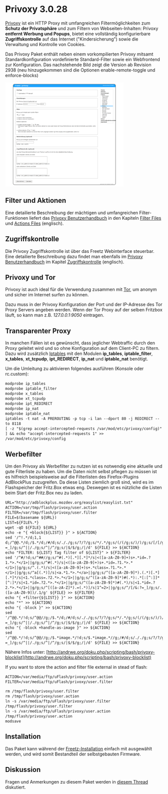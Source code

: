 # Privoxy 3.0.28

[Privoxy](http://www.privoxy.org) ist ein HTTP
Proxy mit umfangreichen Filtermöglichkeiten zum **Schutz der
Privatsphäre** und zum Filtern von Webseiten-Inhalten: Privoxy
**entfernt Werbung und Popups**, bietet eine vollständig konfigurierbare
**Zugriffskontrolle** auf das Internet ("Kindersicherung") sowie die
Verwaltung und Kontrolle von Cookies.

Das Privoxy Paket enthält neben einem vorkompilierten Privoxy mitsamt
Standardkonfiguration vordefinierte Standard-Filter sowie ein
Webfrontend zur Konfiguration. Das nachstehende Bild zeigt die Version
ab Revision 2938 (neu hinzugekommen sind die Optionen
enable-remote-toggle und enforce-blocks)

[![Privoxy Configuration since Rev. 2938](../../docs/screenshots/11_md.png)](../../docs/screenshots/11.png)

Filter und Aktionen
-------------------

Eine detailierte Beschreibung der mächtigen und umfangreichen
Filter-Funktionen liefert das [Privoxy
Benutzerhandbuch](http://www.privoxy.org/user-manual/) in den
Kapiteln [Filter
Files](http://www.privoxy.org/user-manual/filter-file.html)
und [Actions
Files](http://www.privoxy.org/user-manual/actions-file.html)
(englisch).

Zugriffskontrolle
-----------------

Die Privoxy Zugriffskontrolle ist über das Freetz Webinterface
steuerbar. Eine detailierte Beschreibung dazu findet man ebenfalls im
[Privoxy
Benutzerhandbuch](http://www.privoxy.org/user-manual/) im
Kapitel
[Zugriffskontrolle](http://www.privoxy.org/user-manual/config.html#ACCESS-CONTROL)
(englisch).

Privoxy und Tor
---------------

Privoxy ist auch ideal für die Verwendung zusammen mit
[Tor](../tor/README.md), um anonym und sicher im Internet surfen zu
können.

Dazu muss in der Privoxy Konfiguration der Port und der IP-Adresse des
Tor Proxy Servers angeben werden. Wenn der Tor Proxy auf der selben
Fritzbox läuft, so kann man z.B. *127.0.0.1:9050* eintragen.

Transparenter Proxy
-------------------

In manchen Fällen ist es gewünscht, dass jeglicher Webtraffic durch den
Proxy geleitet wird und so ohne Konfiguration auf dem Client-PC zu
filtern. Dazu wird zusätzlich [Iptables](../iptables/README.md) mit den
Modulen **ip_tables**, **iptable_filter**, **x_tables**,
**xt_tcpudp**, **ipt_REDIRECT**, **ip_nat** und **iptable_nat**
benötigt.

Um die Umleitung zu aktivieren folgendes ausführen (Konsole oder
rc.custom):

```
modprobe ip_tables
modprobe iptable_filter
modprobe x_tables
modprobe xt_tcpudp
modprobe ipt_REDIRECT
modprobe ip_nat
modprobe iptable_nat
iptables -t nat -A PREROUTING -p tcp -i lan --dport 80 -j REDIRECT --to 8118
[ -z "$(grep accept-intercepted-requests /var/mod/etc/privoxy/config)" ] && echo "accept-intercepted-requests 1" >> /var/mod/etc/privoxy/config
```

Werbefilter
-----------

Um den Privoxy als Werbefilter zu nutzen ist es notwendig eine aktuelle
und gute Filterliste zu haben. Um die Daten nicht selbst pflegen zu
müssen ist es hilfreich beispielsweise auf die Filterlisten des
Firefox-Plugins AdBlockPlus zuzugreifen.
Da diese Listen ziemlich groß sind, wird es im Flashspeicher der
Fritz.Box etwas eng. Deswegen ist es nützliche die Listen beim Start der
Fritz.Box neu zu laden.

```
URL="http://adblockplus.mozdev.org/easylist/easylist.txt"
ACTION=/var/tmp/flash/privoxy/user.action
FILTER=/var/tmp/flash/privoxy/user.filter
FILE=$(basename ${URL})
LIST=${FILE%.*}
wget -qO ${FILE} ${URL}
echo -e "{ +block{${LIST}} }" > ${ACTION}
sed '/^!.*/d;1,1 d;/^@@.*/d;/$.*/d;/#/d;s/././g;s/?/?/g;s/*/.*/g;s/(/(/g;s/)/)/g;s/[/[/g;s/]/]/g;s/^/[/&:?=_]/g;s/^||/./g;s/^|/^/g;s/|$/$/g;/|/d' ${FILE} >> ${ACTION}
echo "FILTER: ${LIST} Tag filter of ${LIST}" > ${FILTER}
sed '/^#/!d;s/^##//g;s/^#(.*)[.*][.*]*/s|<([a-zA-Z0-9]+)s+.*id=.?1.*>.*</1>||g/g;s/^#(.*)/s|<([a-zA-Z0-9]+)s+.*id=.?1.*>.*</1>||g/g;s/^.(.*)/s|<([a-zA-Z0-9]+)s+.*class=.?1.*>.*</1>||g/g;s/^a[(.*)]/s|<a.*1.*>.*</a>||g/g;s/^([a-zA-Z0-9]*).(.*)[.*][.*]*/s|<1.*class=.?2.*>.*</1>||g/g;s/^([a-zA-Z0-9]*)#(.*):.*[:[^:]]*[^:]*/s|<1.*id=.?2.*>.*</1>||g/g;s/^([a-zA-Z0-9]*)#(.*)/s|<1.*id=.?2.*>.*</1>||g/g;s/^[([a-zA-Z]*).=(.*)]/s|1^=2>||g/g;s/^/[/&:?=_]/g;s/.([a-zA-Z0-9])/.1/g' ${FILE} >> ${FILTER}
echo "{ +filter{${LIST}} }" >> ${ACTION}
echo "*" >> ${ACTION}
echo "{ -block }" >> ${ACTION}
sed '/^@@.*/!d;s/^@@//g;/$.*/d;/#/d;s/././g;s/?/?/g;s/*/.*/g;s/(/(/g;s/)/)/g;s/[/[/g;s/]/]/g;s/^/[/&:?=_]/g;s/^||/./g;s/^|/^/g;s/|$/$/g;/|/d' ${FILE} >> ${ACTION}
echo "{ -block +handle-as-image }" >> ${ACTION}
sed '/^@@.*/!d;s/^@@//g;/$.*image.*/!d;s/$.*image.*//g;/#/d;s/././g;s/?/?/g;s/*/.*/g;s/(/(/g;s/)/)/g;s/[/[/g;s/]/]/g;s/^/[/&:?=_]/g;s/^||/./g;s/^|/^/g;s/|$/$/g;/|/d' ${FILE} >> ${ACTION}
```

Nähere Infos unter:
[http://andrwe.org/doku.php/scripting/bash/privoxy-blocklist](http://andrwe.org/doku.php/scripting/bash/privoxy-blocklist)

If you want to store the action and filter file external in stead of
flash:

```
ACTION=/var/media/ftp/uFlash/privoxy/user.action
FILTER=/var/media/ftp/uFlash/privoxy/user.filter
```

```
rm /tmp/flash/privoxy/user.filter
rm /tmp/flash/privoxy/user.action
ln -s /var/media/ftp/uFlash/privoxy/user.filter /tmp/flash/privoxy/user.filter
ln -s /var/media/ftp/uFlash/privoxy/user.action /tmp/flash/privoxy/user.action
modsave
```

Installation
------------

Das Paket kann während der
[Freetz-Installation](../help/howtos/common/install.html) einfach
mit ausgewählt werden, und wird somit Bestandteil der selbstgebauten
Firmware.

Diskussion
----------

Fragen und Anmerkungen zu diesem Paket werden in [diesem
Thread](http://www.ip-phone-forum.de/showthread.php?t=115778)
diskutiert.

